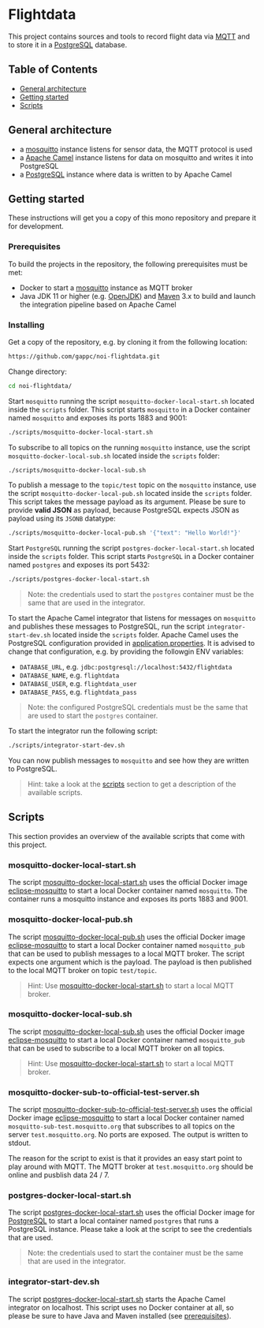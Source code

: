 # Flightdata

This project contains sources and tools to record flight data via [MQTT](https://mqtt.org/) and to store it in a [PostgreSQL](https://www.postgresql.org/) database.

## Table of Contents

- [General architecture](#general-architecture)
- [Getting started](#getting-started)
- [Scripts](scripts)

## General architecture

- a [mosquitto](https://mosquitto.org/) instance listens for sensor data, the MQTT protocol is used
- a [Apache Camel](https://camel.apache.org/) instance listens for data on mosquitto and writes it into PostgreSQL
- a [PostgreSQL](https://www.postgresql.org/) instance where data is written to by Apache Camel

## Getting started

These instructions will get you a copy of this mono repository and prepare it for development.

### Prerequisites

To build the projects in the repository, the following prerequisites must be met:

- Docker to start a [mosquitto](https://mosquitto.org/) instance as MQTT broker
- Java JDK 11 or higher (e.g. [OpenJDK](https://openjdk.java.net/)) and [Maven](https://maven.apache.org/) 3.x to build and launch the integration pipeline based on Apache Camel

### Installing

Get a copy of the repository, e.g. by cloning it from the following location:

```bash
https://github.com/gappc/noi-flightdata.git
```

Change directory:

```bash
cd noi-flightdata/
```

Start `mosquitto` running the script `mosquitto-docker-local-start.sh` located inside the `scripts` folder. This script starts `mosquitto` in a Docker container named `mosquitto` and exposes its ports 1883 and 9001:

```bash
./scripts/mosquitto-docker-local-start.sh
```

To subscribe to all topics on the running `mosquitto` instance, use the script `mosquitto-docker-local-sub.sh` located inside the `scripts` folder:

```bash
./scripts/mosquitto-docker-local-sub.sh
```

To publish a message to the `topic/test` topic on the `mosquitto` instance, use the script `mosquitto-docker-local-pub.sh` located inside the `scripts` folder. This script takes the message payload as its argument. Please be sure to provide **valid JSON** as payload, because PostgreSQL expects JSON as payload using its `JSONB` datatype:

```bash
./scripts/mosquitto-docker-local-pub.sh '{"text": "Hello World!"}'
```

Start `PostgreSQL` running the script `postgres-docker-local-start.sh` located inside the `scripts` folder. This script starts `PostgreSQL` in a Docker container named `postgres` and exposes its port 5432:

```bash
./scripts/postgres-docker-local-start.sh
```

> Note: the credentials used to start the `postgres` container must be the same that are used in the integrator.

To start the Apache Camel integrator that listens for messages on `mosquitto` and publishes these messages to PostgreSQL, run the script `integrator-start-dev.sh` located inside the `scripts` folder. Apache Camel uses the PostgreSQL configuration provided in [application.properties](./integrator/src/main/resources/application.properties). It is advised to change that configuration, e.g. by providing the followgin ENV variables:

- `DATABASE_URL`, e.g. `jdbc:postgresql://localhost:5432/flightdata`
- `DATABASE_NAME`, e.g. `flightdata`
- `DATABASE_USER`, e.g. `flightdata_user`
- `DATABASE_PASS`, e.g. `flightdata_pass`

> Note: the configured PostgreSQL credentials must be the same that are used to start the `postgres` container.

To start the integrator run the following script:

```bash
./scripts/integrator-start-dev.sh
```

You can now publish messages to `mosquitto` and see how they are written to PostgreSQL.

> Hint: take a look at the [scripts](#scripts) section to get a description of the available scripts.

## Scripts

This section provides an overview of the available scripts that come with this project.

### mosquitto-docker-local-start.sh

The script [mosquitto-docker-local-start.sh](./scripts/mosquitto-docker-local-start.sh) uses the official Docker image [eclipse-mosquitto](https://hub.docker.com/_/eclipse-mosquitto/) to start a local Docker container named `mosquitto`. The container runs a mosquitto instance and exposes its ports 1883 and 9001.

### mosquitto-docker-local-pub.sh

The script [mosquitto-docker-local-pub.sh](./scripts/mosquitto-docker-local-pub.sh) uses the official Docker image [eclipse-mosquitto](https://hub.docker.com/_/eclipse-mosquitto/) to start a local Docker container named `mosquitto_pub` that can be used to publish messages to a local MQTT broker. The script expects one argument which is the payload. The payload is then published to the local MQTT broker on topic `test/topic`.

> Hint: Use [mosquitto-docker-local-start.sh](#mosquitto-docker-local-start.sh) to start a local MQTT broker.

### mosquitto-docker-local-sub.sh

The script [mosquitto-docker-local-sub.sh](./scripts/mosquitto-docker-local-sub.sh) uses the official Docker image [eclipse-mosquitto](https://hub.docker.com/_/eclipse-mosquitto/) to start a local Docker container named `mosquitto_pub` that can be used to subscribe to a local MQTT broker on all topics.

> Hint: Use [mosquitto-docker-local-start.sh](#mosquitto-docker-local-start.sh) to start a local MQTT broker.

### mosquitto-docker-sub-to-official-test-server.sh

The script [mosquitto-docker-sub-to-official-test-server.sh](./scripts/mosquitto-docker-sub-to-official-test-server.sh) uses the official Docker image [eclipse-mosquitto](https://hub.docker.com/_/eclipse-mosquitto/) to start a local Docker container named `mosquitto-sub-test.mosquitto.org` that subscribes to all topics on the server `test.mosquitto.org`. No ports are exposed. The output is written to stdout.

The reason for the script to exist is that it provides an easy start point to play around with MQTT. The MQTT broker at `test.mosquitto.org` should be online and pusblish data 24 / 7.

### postgres-docker-local-start.sh

The script [postgres-docker-local-start.sh](/scripts/postgres-docker-local-start.sh) uses the official Docker image for [PostgreSQL](https://hub.docker.com/_/postgres/) to start a local container named `postgres` that runs a PostgreSQL instance. Please take a look at the script to see the credentials that are used.

> Note: the credentials used to start the container must be the same that are used in the integrator.

### integrator-start-dev.sh

The script [postgres-docker-local-start.sh](/scripts/integrator-start-dev.sh) starts the Apache Camel integrator on localhost. This script uses no Docker container at all, so please be sure to have Java and Maven installed (see [prerequisites](#prerequisites)).
